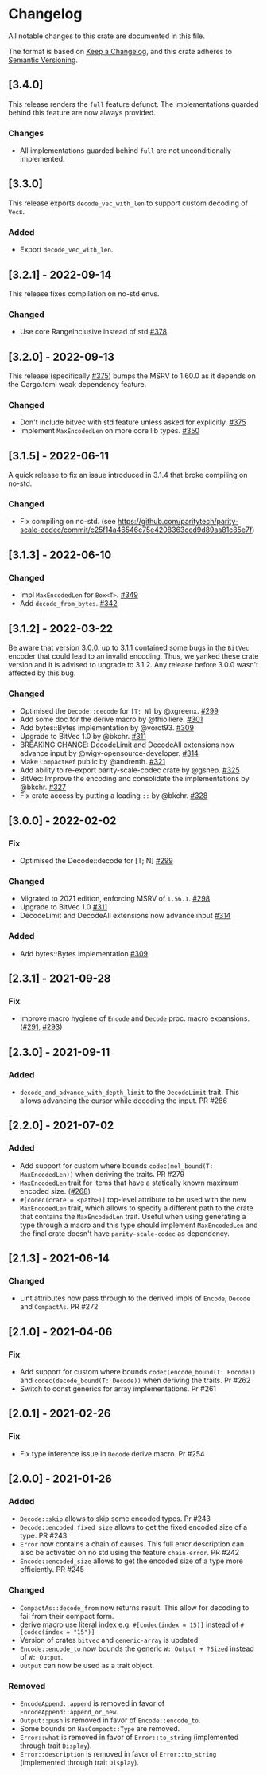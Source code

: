 # Changelog

All notable changes to this crate are documented in this file.

The format is based on [Keep a Changelog](https://keepachangelog.com/en/1.0.0/),
and this crate adheres to [Semantic Versioning](https://semver.org/spec/v2.0.0.html).

## [3.4.0]

This release renders the `full` feature defunct. The implementations guarded behind
this feature are now always provided.

### Changes

- All implementations guarded behind `full` are not unconditionally implemented.

## [3.3.0]

This release exports `decode_vec_with_len` to support custom decoding of `Vec`s.

### Added

- Export `decode_vec_with_len`.

## [3.2.1] - 2022-09-14

This release fixes compilation on no-std envs.

### Changed

 - Use core RangeInclusive instead of std [#378](https://github.com/paritytech/parity-scale-codec/pull/378)

## [3.2.0] - 2022-09-13

This release (specifically [#375](https://github.com/paritytech/parity-scale-codec/pull/375)) bumps the MSRV to 1.60.0 as it depends on the Cargo.toml weak dependency feature.

### Changed

- Don't include bitvec with std feature unless asked for explicitly. [#375](https://github.com/paritytech/parity-scale-codec/pull/375)
- Implement `MaxEncodedLen` on more core lib types. [#350](https://github.com/paritytech/parity-scale-codec/pull/350)

## [3.1.5] - 2022-06-11

A quick release to fix an issue introduced in 3.1.4 that broke compiling on no-std.

### Changed

- Fix compiling on no-std. (see https://github.com/paritytech/parity-scale-codec/commit/c25f14a46546c75e4208363ced9d89aa81c85e7f)

## [3.1.3] - 2022-06-10

### Changed

- Impl `MaxEncodedLen` for `Box<T>`. [#349](https://github.com/paritytech/parity-scale-codec/pull/349)
- Add `decode_from_bytes`. [#342](https://github.com/paritytech/parity-scale-codec/pull/342)

## [3.1.2] - 2022-03-22

Be aware that version 3.0.0. up to 3.1.1 contained some bugs in the `BitVec` encoder that could lead to an invalid encoding. Thus, we yanked these crate version and it is advised to upgrade to 3.1.2. Any release before 3.0.0 wasn't affected by this bug.

### Changed

- Optimised the `Decode::decode` for `[T; N]` by @xgreenx. [#299](https://github.com/paritytech/parity-scale-codec/pull/299)
- Add some doc for the derive macro by @thiolliere. [#301](https://github.com/paritytech/parity-scale-codec/pull/301)
- Add bytes::Bytes implementation by @vorot93. [#309](https://github.com/paritytech/parity-scale-codec/pull/309)
- Upgrade to BitVec 1.0 by @bkchr. [#311](https://github.com/paritytech/parity-scale-codec/pull/311)
- BREAKING CHANGE: DecodeLimit and DecodeAll extensions now advance input by @wigy-opensource-developer. [#314](https://github.com/paritytech/parity-scale-codec/pull/314)
- Make `CompactRef` public by @andrenth. [#321](https://github.com/paritytech/parity-scale-codec/pull/321)
- Add ability to re-export parity-scale-codec crate by @gshep. [#325](https://github.com/paritytech/parity-scale-codec/pull/325)
- BitVec: Improve the encoding and consolidate the implementations by @bkchr. [#327](https://github.com/paritytech/parity-scale-codec/pull/327)
- Fix crate access by putting a leading `::` by @bkchr. [#328](https://github.com/paritytech/parity-scale-codec/pull/328)

## [3.0.0] - 2022-02-02

### Fix

- Optimised the Decode::decode for [T; N] [#299](https://github.com/paritytech/parity-scale-codec/pull/299)

### Changed

- Migrated to 2021 edition, enforcing MSRV of `1.56.1`. [#298](https://github.com/paritytech/parity-scale-codec/pull/298)
- Upgrade to BitVec 1.0 [#311](https://github.com/paritytech/parity-scale-codec/pull/311)
- DecodeLimit and DecodeAll extensions now advance input [#314](https://github.com/paritytech/parity-scale-codec/pull/314)

### Added

- Add bytes::Bytes implementation [#309](https://github.com/paritytech/parity-scale-codec/pull/309)

## [2.3.1] - 2021-09-28

### Fix

- Improve macro hygiene of `Encode` and `Decode` proc. macro expansions. ([#291](https://github.com/paritytech/parity-scale-codec/pull/291), [#293](https://github.com/paritytech/parity-scale-codec/pull/293))

## [2.3.0] - 2021-09-11

### Added

- `decode_and_advance_with_depth_limit` to the `DecodeLimit` trait. This allows advancing the cursor while decoding the input. PR #286

## [2.2.0] - 2021-07-02

### Added

- Add support for custom where bounds `codec(mel_bound(T: MaxEncodedLen))` when deriving the traits. PR #279
- `MaxEncodedLen` trait for items that have a statically known maximum encoded size. ([#268](https://github.com/paritytech/parity-scale-codec/pull/268))
- `#[codec(crate = <path>)]` top-level attribute to be used with the new `MaxEncodedLen`
trait, which allows to specify a different path to the crate that contains the `MaxEncodedLen` trait.
Useful when using generating a type through a macro and this type should implement `MaxEncodedLen` and the final crate doesn't have `parity-scale-codec` as dependency.

## [2.1.3] - 2021-06-14

### Changed

- Lint attributes now pass through to the derived impls of `Encode`, `Decode` and `CompactAs`. PR #272

## [2.1.0] - 2021-04-06

### Fix

- Add support for custom where bounds `codec(encode_bound(T: Encode))` and `codec(decode_bound(T: Decode))` when
deriving the traits. Pr #262
- Switch to const generics for array implementations. Pr #261

## [2.0.1] - 2021-02-26

### Fix

- Fix type inference issue in `Decode` derive macro. Pr #254

## [2.0.0] - 2021-01-26

### Added

- `Decode::skip` allows to skip some encoded types. Pr #243
- `Decode::encoded_fixed_size` allows to get the fixed encoded size of a type. PR #243
- `Error` now contains a chain of causes. This full error description can also be activated on
  no std using the feature `chain-error`. PR #242
- `Encode::encoded_size` allows to get the encoded size of a type more efficiently. PR #245

### Changed

- `CompactAs::decode_from` now returns result. This allow for decoding to fail from their compact
  form.
- derive macro use literal index e.g. `#[codec(index = 15)]` instead of `#[codec(index = "15")]`
- Version of crates `bitvec` and `generic-array` is updated.
- `Encode::encode_to` now bounds the generic `W: Output + ?Sized` instead of `W: Output`.
- `Output` can now be used as a trait object.

### Removed

- `EncodeAppend::append` is removed in favor of `EncodeAppend::append_or_new`.
- `Output::push` is removed in favor of `Encode::encode_to`.
- Some bounds on `HasCompact::Type` are removed.
- `Error::what` is removed in favor of `Error::to_string` (implemented through trait `Display`).
- `Error::description` is removed in favor of `Error::to_string` (implemented through trait `Display`).
